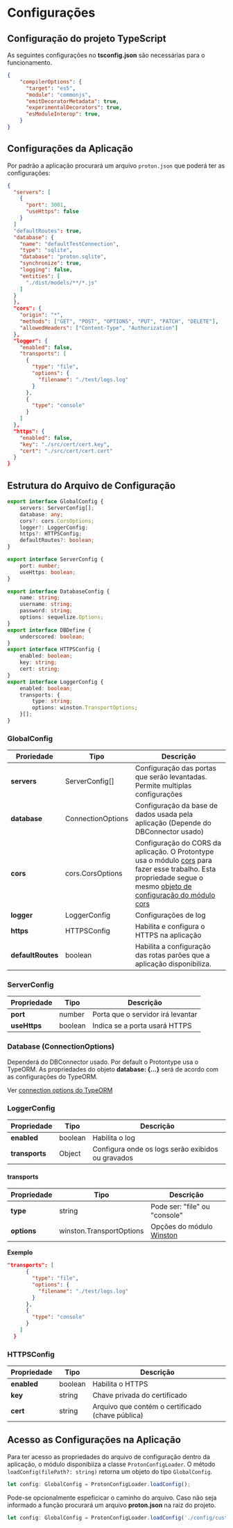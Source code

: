 # Configurações 

## Configuração do projeto TypeScript

As seguintes configurações no **tsconfig.json** são necessárias para o
funcionamento.

```json
{
    "compilerOptions": {
      "target": "es5",
      "module": "commonjs",
      "emitDecoratorMetadata": true,
      "experimentalDecorators": true,
      "esModuleInterop": true,
    }
}
```

## Configurações da Aplicação

Por padrão a aplicação procurará um arquivo ```proton.json``` que poderá ter as configurações: 

```json
{
  "servers": [
    {
      "port": 3001,
      "useHttps": false
    }
  ]
  "defaultRoutes": true,
  "database": {
    "name": "defaultTestConnection",
    "type": "sqlite",
    "database": "proton.sqlite",
    "synchronize": true,
    "logging": false,
    "entities": [
      "./dist/models/**/*.js"
    ]
  }
  },
  "cors": {
    "origin": "*",
    "methods": ["GET", "POST", "OPTIONS", "PUT", "PATCH", "DELETE"],
    "allowedHeaders": ["Content-Type", "Authorization"]
  },
  "logger": {
    "enabled": false,
    "transports": [
      {
        "type": "file",
        "options": {
          "filename": "./test/logs.log"
        }
      },
      {
        "type": "console"
      }
    ]
  },
  "https": {
    "enabled": false,
    "key": "./src/cert/cert.key",
    "cert": "./src/cert/cert.cert"
  }
}
```

## Estrutura do Arquivo de Configuração

```typescript
export interface GlobalConfig {
    servers: ServerConfig[];
    database: any;
    cors?: cors.CorsOptions;
    logger?: LoggerConfig;
    https?: HTTPSConfig;
    defaultRoutes?: boolean;
}

export interface ServerConfig {
    port: number;
    useHttps: boolean;
}

export interface DatabaseConfig {
    name: string;
    username: string;
    password: string;
    options: sequelize.Options;
}
export interface DBDefine {
    underscored: boolean;
}
export interface HTTPSConfig {
    enabled: boolean;
    key: string;
    cert: string;
}
export interface LoggerConfig {
    enabled: boolean;
    transports: {
        type: string;
        options: winston.TransportOptions;
    }[];
}
```

### GlobalConfig

| Proriedade        | Tipo             | Descrição                                                                                                                                                                                                                                   |
|-------------------|------------------|---------------------------------------------------------------------------------------------------------------------------------------------------------------------------------------------------------------------------------------------|
| **servers**          | ServerConfig[]           | Configuração das portas que serão levantadas. Permite multiplas configurações                                                                                                                                                                                                       |
| **database**      | ConnectionOptions  | Configuração da base de dados usada pela aplicação (Depende do DBConnector usado)                                                                                                                                                                                         |
| **cors**          | cors.CorsOptions | Configuração do CORS da aplicação. O Protontype usa o módulo [cors](https://www.npmjs.com/package/cors) para fazer esse trabalho. Esta propriedade segue o mesmo [objeto de configuração do módulo cors](https://www.npmjs.com/package/cors)|
| **logger**        | LoggerConfig     | Configurações de log                                                                                                                                                                                                                        |
| **https**         | HTTPSConfig      | Habilita e configura o HTTPS na aplicação                                                                                                                                                                                                   |
| **defaultRoutes** | boolean          | Habilita a configuração das rotas parões que a aplicação disponibiliza.                                                                                                                                                                     |

### ServerConfig
| Propriedade | Tipo    | Descrição                                         |
|-------------|---------|---------------------------------------------------|
| **port**     | number | Porta que o servidor irá levantar                                 |
| **useHttps**  | boolean  | Indica se a porta usará HTTPS  |

### Database (ConnectionOptions)
Dependerá do DBConnector usado. Por default o Protontype usa o TypeORM. 
As propriedades do objeto **database: {...}** será de acordo com as configurações do TypeORM.

Ver [connection options do TypeORM](http://typeorm.io/#/connection-options/connection-options-example)

### LoggerConfig

| Propriedade | Tipo    | Descrição                                         |
|-------------|---------|---------------------------------------------------|
| **enabled**     | boolean | Habilita o log                                    |
| **transports**  | Object  | Configura onde os logs serão exibidos ou gravados |

#### transports
| Propriedade | Tipo                     | Descrição                                                         |
|-------------|--------------------------|-------------------------------------------------------------------|
| **type**        | string                   | Pode ser: "file" ou "console"                                     |
| **options**     | winston.TransportOptions | Opções do módulo [Winston](https://www.npmjs.com/package/winston) |

**Exemplo**
```json
"transports": [
      {
        "type": "file",
        "options": {
          "filename": "./test/logs.log"
        }
      },
      {
        "type": "console"
      }
    ]
  }
```

### HTTPSConfig

| Propriedade | Tipo    | Descrição                                        |
|-------------|---------|--------------------------------------------------|
| **enabled**     | boolean | Habilita o HTTPS                                 |
| **key**         | string  | Chave privada do certificado                     |
| **cert**        | string  | Arquivo que contém o certificado (chave pública) |

## Acesso as Configurações na Aplicação

Para ter acesso as propriedades do arquivo de configuração dentro da aplicação, o módulo disponibiiza a classe ```ProtonConfigLoader```.
O método ```loadConfig(filePath?: string)``` retorna um objeto do tipo ```GlobalConfig```.

```typescript
let config: GlobalConfig = ProtonConfigLoader.loadConfig();
```

Pode-se opcionalmente espeficicar o caminho do arquivo. Caso não seja informado a função procurará um arquivo **proton.json** na raiz do projeto.

```typescript
let config: GlobalConfig = ProtonConfigLoader.loadConfig('./config/custom-config.json');
```
